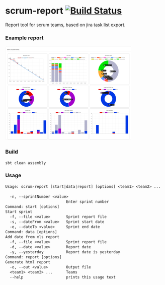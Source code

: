 # scrum-report  [![Build Status](https://travis-ci.org/ptr07/scrum-report.svg?branch=master)](https://travis-ci.org/ptr07/scrum-report)
Report tool for scrum teams, based on jira task list export.

### Example report

 <img src=https://github.com/ptr07/scrum-report/blob/master/report.png width=400 height=300 />

### Build

```
sbt clean assembly
```

### Usage

```
Usage: scrum-report [start|data|report] [options] <team1> <team2> ...

  -n, --sprintNumber <value>
                           Enter sprint number
Command: start [options]
Start sprint
  -f, --file <value>       Sprint report file
  -s, --dateFrom <value>   Sprint start date
  -e, --dateTo <value>     Sprint end date
Command: data [options]
Add date from xls report
  -f, --file <value>       Sprint report file
  -d, --date <value>       Report date
  -y, --yesterday          Report date is yesterday
Command: report [options]
Generate html report
  -o, --out <value>        Output file
  <team1> <team2> ...      Teams
  --help                   prints this usage text
```



